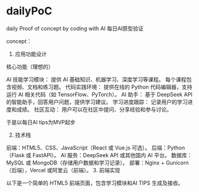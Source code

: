 # dailyPoC
daily Proof of concept by coding with AI 每日AI原型验证

concept：

1. 应用功能设计

核心功能（理想的）

AI 技能学习模块：
提供 AI 基础知识、机器学习、深度学习等课程。
每个课程包含视频、文档和练习题。
代码实践环境：
提供在线的 Python 代码编辑器，支持运行 AI 相关代码（如 TensorFlow、PyTorch）。
AI 助手：
基于 DeepSeek API 的智能助手，回答用户问题，提供学习建议。
学习进度跟踪：
记录用户的学习进度和成绩。
社区互动：
用户可以在社区中提问、分享经验和参与讨论。

于是以每日AI tips为MVP起步

2. 技术栈

前端：HTML5、CSS、JavaScript（React 或 Vue.js 可选）。
后端：Python（Flask 或 FastAPI）。
AI 服务：DeepSeek API 或其他国内 AI 平台。
数据库：MySQL 或 MongoDB（存储用户数据和学习记录）。
部署：Nginx + Gunicorn（后端），Vercel 或阿里云（前端）。
3. 前端实现

以下是一个简单的 HTML5 前端页面，包含学习模块和AI TIPS 生成及接收。

